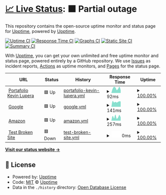 # [📈 Live Status](https://demo.upptime.js.org): <!--live status--> **🟧 Partial outage**

This repository contains the open-source uptime monitor and status page for [Upptime](https://upptime.js.org), powered by [Upptime](https://github.com/upptime/upptime).

[![Uptime CI](https://github.com/kevinlupera/status/workflows/Uptime%20CI/badge.svg)](https://github.com/kevinlupera/status/actions?query=workflow%3A%22Uptime+CI%22)
[![Response Time CI](https://github.com/kevinlupera/status/workflows/Response%20Time%20CI/badge.svg)](https://github.com/kevinlupera/status/actions?query=workflow%3A%22Response+Time+CI%22)
[![Graphs CI](https://github.com/kevinlupera/status/workflows/Graphs%20CI/badge.svg)](https://github.com/kevinlupera/status/actions?query=workflow%3A%22Graphs+CI%22)
[![Static Site CI](https://github.com/kevinlupera/status/workflows/Static%20Site%20CI/badge.svg)](https://github.com/kevinlupera/status/actions?query=workflow%3A%22Static+Site+CI%22)
[![Summary CI](https://github.com/kevinlupera/status/workflows/Summary%20CI/badge.svg)](https://github.com/kevinlupera/status/actions?query=workflow%3A%22Summary+CI%22)

With [Upptime](https://upptime.js.org), you can get your own unlimited and free uptime monitor and status page, powered entirely by a GitHub repository. We use [Issues](https://github.com/upptime/upptime/issues) as incident reports, [Actions](https://github.com/kevinlupera/status/actions) as uptime monitors, and [Pages](https://demo.upptime.js.org) for the status page.

<!--start: status pages-->
<!-- This summary is generated by Upptime (https://github.com/upptime/upptime) -->
<!-- Do not edit this manually, your changes will be overwritten -->
<!-- prettier-ignore -->
| URL | Status | History | Response Time | Uptime |
| --- | ------ | ------- | ------------- | ------ |
| <img alt="" src="https://icons.duckduckgo.com/ip3/kevinlupera.github.io.ico" height="13"> [Portafolio Kevin Lupera](https://kevinlupera.github.io/) | 🟩 Up | [portafolio-kevin-lupera.yml](https://github.com/kevinlupera/status/commits/HEAD/history/portafolio-kevin-lupera.yml) | <details><summary><img alt="Response time graph" src="./graphs/portafolio-kevin-lupera/response-time-week.png" height="20"> 92ms</summary><br><a href="https://demo.upptime.js.org/history/portafolio-kevin-lupera"><img alt="Response time 118" src="https://img.shields.io/endpoint?url=https%3A%2F%2Fraw.githubusercontent.com%2Fkevinlupera%2Fstatus%2FHEAD%2Fapi%2Fportafolio-kevin-lupera%2Fresponse-time.json"></a><br><a href="https://demo.upptime.js.org/history/portafolio-kevin-lupera"><img alt="24-hour response time 34" src="https://img.shields.io/endpoint?url=https%3A%2F%2Fraw.githubusercontent.com%2Fkevinlupera%2Fstatus%2FHEAD%2Fapi%2Fportafolio-kevin-lupera%2Fresponse-time-day.json"></a><br><a href="https://demo.upptime.js.org/history/portafolio-kevin-lupera"><img alt="7-day response time 92" src="https://img.shields.io/endpoint?url=https%3A%2F%2Fraw.githubusercontent.com%2Fkevinlupera%2Fstatus%2FHEAD%2Fapi%2Fportafolio-kevin-lupera%2Fresponse-time-week.json"></a><br><a href="https://demo.upptime.js.org/history/portafolio-kevin-lupera"><img alt="30-day response time 103" src="https://img.shields.io/endpoint?url=https%3A%2F%2Fraw.githubusercontent.com%2Fkevinlupera%2Fstatus%2FHEAD%2Fapi%2Fportafolio-kevin-lupera%2Fresponse-time-month.json"></a><br><a href="https://demo.upptime.js.org/history/portafolio-kevin-lupera"><img alt="1-year response time 130" src="https://img.shields.io/endpoint?url=https%3A%2F%2Fraw.githubusercontent.com%2Fkevinlupera%2Fstatus%2FHEAD%2Fapi%2Fportafolio-kevin-lupera%2Fresponse-time-year.json"></a></details> | <details><summary><a href="https://demo.upptime.js.org/history/portafolio-kevin-lupera">100.00%</a></summary><a href="https://demo.upptime.js.org/history/portafolio-kevin-lupera"><img alt="All-time uptime 94.62%" src="https://img.shields.io/endpoint?url=https%3A%2F%2Fraw.githubusercontent.com%2Fkevinlupera%2Fstatus%2FHEAD%2Fapi%2Fportafolio-kevin-lupera%2Fuptime.json"></a><br><a href="https://demo.upptime.js.org/history/portafolio-kevin-lupera"><img alt="24-hour uptime 100.00%" src="https://img.shields.io/endpoint?url=https%3A%2F%2Fraw.githubusercontent.com%2Fkevinlupera%2Fstatus%2FHEAD%2Fapi%2Fportafolio-kevin-lupera%2Fuptime-day.json"></a><br><a href="https://demo.upptime.js.org/history/portafolio-kevin-lupera"><img alt="7-day uptime 100.00%" src="https://img.shields.io/endpoint?url=https%3A%2F%2Fraw.githubusercontent.com%2Fkevinlupera%2Fstatus%2FHEAD%2Fapi%2Fportafolio-kevin-lupera%2Fuptime-week.json"></a><br><a href="https://demo.upptime.js.org/history/portafolio-kevin-lupera"><img alt="30-day uptime 100.00%" src="https://img.shields.io/endpoint?url=https%3A%2F%2Fraw.githubusercontent.com%2Fkevinlupera%2Fstatus%2FHEAD%2Fapi%2Fportafolio-kevin-lupera%2Fuptime-month.json"></a><br><a href="https://demo.upptime.js.org/history/portafolio-kevin-lupera"><img alt="1-year uptime 100.00%" src="https://img.shields.io/endpoint?url=https%3A%2F%2Fraw.githubusercontent.com%2Fkevinlupera%2Fstatus%2FHEAD%2Fapi%2Fportafolio-kevin-lupera%2Fuptime-year.json"></a></details>
| <img alt="" src="https://icons.duckduckgo.com/ip3/google.com.ico" height="13"> [Google](https://google.com) | 🟩 Up | [google.yml](https://github.com/kevinlupera/status/commits/HEAD/history/google.yml) | <details><summary><img alt="Response time graph" src="./graphs/google/response-time-week.png" height="20"> 141ms</summary><br><a href="https://demo.upptime.js.org/history/google"><img alt="Response time 190" src="https://img.shields.io/endpoint?url=https%3A%2F%2Fraw.githubusercontent.com%2Fkevinlupera%2Fstatus%2FHEAD%2Fapi%2Fgoogle%2Fresponse-time.json"></a><br><a href="https://demo.upptime.js.org/history/google"><img alt="24-hour response time 146" src="https://img.shields.io/endpoint?url=https%3A%2F%2Fraw.githubusercontent.com%2Fkevinlupera%2Fstatus%2FHEAD%2Fapi%2Fgoogle%2Fresponse-time-day.json"></a><br><a href="https://demo.upptime.js.org/history/google"><img alt="7-day response time 141" src="https://img.shields.io/endpoint?url=https%3A%2F%2Fraw.githubusercontent.com%2Fkevinlupera%2Fstatus%2FHEAD%2Fapi%2Fgoogle%2Fresponse-time-week.json"></a><br><a href="https://demo.upptime.js.org/history/google"><img alt="30-day response time 168" src="https://img.shields.io/endpoint?url=https%3A%2F%2Fraw.githubusercontent.com%2Fkevinlupera%2Fstatus%2FHEAD%2Fapi%2Fgoogle%2Fresponse-time-month.json"></a><br><a href="https://demo.upptime.js.org/history/google"><img alt="1-year response time 195" src="https://img.shields.io/endpoint?url=https%3A%2F%2Fraw.githubusercontent.com%2Fkevinlupera%2Fstatus%2FHEAD%2Fapi%2Fgoogle%2Fresponse-time-year.json"></a></details> | <details><summary><a href="https://demo.upptime.js.org/history/google">100.00%</a></summary><a href="https://demo.upptime.js.org/history/google"><img alt="All-time uptime 100.00%" src="https://img.shields.io/endpoint?url=https%3A%2F%2Fraw.githubusercontent.com%2Fkevinlupera%2Fstatus%2FHEAD%2Fapi%2Fgoogle%2Fuptime.json"></a><br><a href="https://demo.upptime.js.org/history/google"><img alt="24-hour uptime 100.00%" src="https://img.shields.io/endpoint?url=https%3A%2F%2Fraw.githubusercontent.com%2Fkevinlupera%2Fstatus%2FHEAD%2Fapi%2Fgoogle%2Fuptime-day.json"></a><br><a href="https://demo.upptime.js.org/history/google"><img alt="7-day uptime 100.00%" src="https://img.shields.io/endpoint?url=https%3A%2F%2Fraw.githubusercontent.com%2Fkevinlupera%2Fstatus%2FHEAD%2Fapi%2Fgoogle%2Fuptime-week.json"></a><br><a href="https://demo.upptime.js.org/history/google"><img alt="30-day uptime 100.00%" src="https://img.shields.io/endpoint?url=https%3A%2F%2Fraw.githubusercontent.com%2Fkevinlupera%2Fstatus%2FHEAD%2Fapi%2Fgoogle%2Fuptime-month.json"></a><br><a href="https://demo.upptime.js.org/history/google"><img alt="1-year uptime 99.99%" src="https://img.shields.io/endpoint?url=https%3A%2F%2Fraw.githubusercontent.com%2Fkevinlupera%2Fstatus%2FHEAD%2Fapi%2Fgoogle%2Fuptime-year.json"></a></details>
| <img alt="" src="https://icons.duckduckgo.com/ip3/amazon.com.ico" height="13"> [Amazon](https://amazon.com) | 🟩 Up | [amazon.yml](https://github.com/kevinlupera/status/commits/HEAD/history/amazon.yml) | <details><summary><img alt="Response time graph" src="./graphs/amazon/response-time-week.png" height="20"> 257ms</summary><br><a href="https://demo.upptime.js.org/history/amazon"><img alt="Response time 266" src="https://img.shields.io/endpoint?url=https%3A%2F%2Fraw.githubusercontent.com%2Fkevinlupera%2Fstatus%2FHEAD%2Fapi%2Famazon%2Fresponse-time.json"></a><br><a href="https://demo.upptime.js.org/history/amazon"><img alt="24-hour response time 389" src="https://img.shields.io/endpoint?url=https%3A%2F%2Fraw.githubusercontent.com%2Fkevinlupera%2Fstatus%2FHEAD%2Fapi%2Famazon%2Fresponse-time-day.json"></a><br><a href="https://demo.upptime.js.org/history/amazon"><img alt="7-day response time 257" src="https://img.shields.io/endpoint?url=https%3A%2F%2Fraw.githubusercontent.com%2Fkevinlupera%2Fstatus%2FHEAD%2Fapi%2Famazon%2Fresponse-time-week.json"></a><br><a href="https://demo.upptime.js.org/history/amazon"><img alt="30-day response time 271" src="https://img.shields.io/endpoint?url=https%3A%2F%2Fraw.githubusercontent.com%2Fkevinlupera%2Fstatus%2FHEAD%2Fapi%2Famazon%2Fresponse-time-month.json"></a><br><a href="https://demo.upptime.js.org/history/amazon"><img alt="1-year response time 267" src="https://img.shields.io/endpoint?url=https%3A%2F%2Fraw.githubusercontent.com%2Fkevinlupera%2Fstatus%2FHEAD%2Fapi%2Famazon%2Fresponse-time-year.json"></a></details> | <details><summary><a href="https://demo.upptime.js.org/history/amazon">100.00%</a></summary><a href="https://demo.upptime.js.org/history/amazon"><img alt="All-time uptime 100.00%" src="https://img.shields.io/endpoint?url=https%3A%2F%2Fraw.githubusercontent.com%2Fkevinlupera%2Fstatus%2FHEAD%2Fapi%2Famazon%2Fuptime.json"></a><br><a href="https://demo.upptime.js.org/history/amazon"><img alt="24-hour uptime 100.00%" src="https://img.shields.io/endpoint?url=https%3A%2F%2Fraw.githubusercontent.com%2Fkevinlupera%2Fstatus%2FHEAD%2Fapi%2Famazon%2Fuptime-day.json"></a><br><a href="https://demo.upptime.js.org/history/amazon"><img alt="7-day uptime 100.00%" src="https://img.shields.io/endpoint?url=https%3A%2F%2Fraw.githubusercontent.com%2Fkevinlupera%2Fstatus%2FHEAD%2Fapi%2Famazon%2Fuptime-week.json"></a><br><a href="https://demo.upptime.js.org/history/amazon"><img alt="30-day uptime 100.00%" src="https://img.shields.io/endpoint?url=https%3A%2F%2Fraw.githubusercontent.com%2Fkevinlupera%2Fstatus%2FHEAD%2Fapi%2Famazon%2Fuptime-month.json"></a><br><a href="https://demo.upptime.js.org/history/amazon"><img alt="1-year uptime 100.00%" src="https://img.shields.io/endpoint?url=https%3A%2F%2Fraw.githubusercontent.com%2Fkevinlupera%2Fstatus%2FHEAD%2Fapi%2Famazon%2Fuptime-year.json"></a></details>
| <img alt="" src="https://icons.duckduckgo.com/ip3/thissitedoesnotexist.koj.co.ico" height="13"> [Test Broken Site](https://thissitedoesnotexist.koj.co) | 🟥 Down | [test-broken-site.yml](https://github.com/kevinlupera/status/commits/HEAD/history/test-broken-site.yml) | <details><summary><img alt="Response time graph" src="./graphs/test-broken-site/response-time-week.png" height="20"> 0ms</summary><br><a href="https://demo.upptime.js.org/history/test-broken-site"><img alt="Response time 0" src="https://img.shields.io/endpoint?url=https%3A%2F%2Fraw.githubusercontent.com%2Fkevinlupera%2Fstatus%2FHEAD%2Fapi%2Ftest-broken-site%2Fresponse-time.json"></a><br><a href="https://demo.upptime.js.org/history/test-broken-site"><img alt="24-hour response time 0" src="https://img.shields.io/endpoint?url=https%3A%2F%2Fraw.githubusercontent.com%2Fkevinlupera%2Fstatus%2FHEAD%2Fapi%2Ftest-broken-site%2Fresponse-time-day.json"></a><br><a href="https://demo.upptime.js.org/history/test-broken-site"><img alt="7-day response time 0" src="https://img.shields.io/endpoint?url=https%3A%2F%2Fraw.githubusercontent.com%2Fkevinlupera%2Fstatus%2FHEAD%2Fapi%2Ftest-broken-site%2Fresponse-time-week.json"></a><br><a href="https://demo.upptime.js.org/history/test-broken-site"><img alt="30-day response time 0" src="https://img.shields.io/endpoint?url=https%3A%2F%2Fraw.githubusercontent.com%2Fkevinlupera%2Fstatus%2FHEAD%2Fapi%2Ftest-broken-site%2Fresponse-time-month.json"></a><br><a href="https://demo.upptime.js.org/history/test-broken-site"><img alt="1-year response time 0" src="https://img.shields.io/endpoint?url=https%3A%2F%2Fraw.githubusercontent.com%2Fkevinlupera%2Fstatus%2FHEAD%2Fapi%2Ftest-broken-site%2Fresponse-time-year.json"></a></details> | <details><summary><a href="https://demo.upptime.js.org/history/test-broken-site">100.00%</a></summary><a href="https://demo.upptime.js.org/history/test-broken-site"><img alt="All-time uptime 100.00%" src="https://img.shields.io/endpoint?url=https%3A%2F%2Fraw.githubusercontent.com%2Fkevinlupera%2Fstatus%2FHEAD%2Fapi%2Ftest-broken-site%2Fuptime.json"></a><br><a href="https://demo.upptime.js.org/history/test-broken-site"><img alt="24-hour uptime 100.00%" src="https://img.shields.io/endpoint?url=https%3A%2F%2Fraw.githubusercontent.com%2Fkevinlupera%2Fstatus%2FHEAD%2Fapi%2Ftest-broken-site%2Fuptime-day.json"></a><br><a href="https://demo.upptime.js.org/history/test-broken-site"><img alt="7-day uptime 100.00%" src="https://img.shields.io/endpoint?url=https%3A%2F%2Fraw.githubusercontent.com%2Fkevinlupera%2Fstatus%2FHEAD%2Fapi%2Ftest-broken-site%2Fuptime-week.json"></a><br><a href="https://demo.upptime.js.org/history/test-broken-site"><img alt="30-day uptime 100.00%" src="https://img.shields.io/endpoint?url=https%3A%2F%2Fraw.githubusercontent.com%2Fkevinlupera%2Fstatus%2FHEAD%2Fapi%2Ftest-broken-site%2Fuptime-month.json"></a><br><a href="https://demo.upptime.js.org/history/test-broken-site"><img alt="1-year uptime 100.00%" src="https://img.shields.io/endpoint?url=https%3A%2F%2Fraw.githubusercontent.com%2Fkevinlupera%2Fstatus%2FHEAD%2Fapi%2Ftest-broken-site%2Fuptime-year.json"></a></details>

<!--end: status pages-->

[**Visit our status website →**](https://demo.upptime.js.org)

## 📄 License

- Powered by: [Upptime](https://github.com/upptime/upptime)
- Code: [MIT](./LICENSE) © [Upptime](https://upptime.js.org)
- Data in the `./history` directory: [Open Database License](https://opendatacommons.org/licenses/odbl/1-0/)
